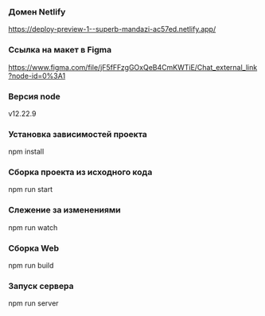 ### Домен Netlify
https://deploy-preview-1--superb-mandazi-ac57ed.netlify.app/

### Ссылка на макет в Figma
https://www.figma.com/file/jF5fFFzgGOxQeB4CmKWTiE/Chat_external_link?node-id=0%3A1

### Версия node
v12.22.9

### Установка зависимостей проекта
npm install

### Сборка проекта из исходного кода
npm run start

### Слежение за изменениями
npm run watch

### Сборка Web
npm run build

### Запуск сервера
npm run server
